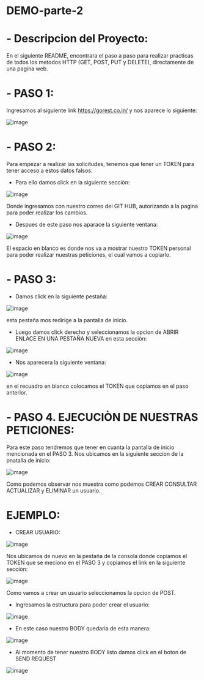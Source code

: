 # DEMO-parte-2

# - Descripcion del Proyecto:
   
   En el siguiente README, encontrara el paso a paso para realizar practicas de todos los metodos
   HTTP (GET, POST, PUT y DELETE), directamente de una pagina web.
    
    
# - PASO 1:

   Ingresamos al siguiente link https://gorest.co.in/ y nos aparece lo siguiente: 
    
   ![image](https://user-images.githubusercontent.com/95291737/202860965-a08a6aa3-2105-4862-b14c-1bb01a7fe623.png)

# - PASO 2: 
    
   Para empezar a realizar las solicitudes, tenemos que tener un TOKEN para tener acceso a estos datos falsos.
    
   - Para ello damos click en la siguiente secciòn: 
    
   ![image](https://user-images.githubusercontent.com/95291737/202861093-cbd7f5a7-2795-405f-9b60-e88848e8bb53.png)
    
   Donde ingresamos con nuestro correo del GIT HUB, autorizando a la pagina para poder realizar los cambios.
    
   - Despues de este paso nos aparace la siguiente ventana:
    
   ![image](https://user-images.githubusercontent.com/95291737/202862004-98934bfa-e1ef-429b-928a-272590e9eb7b.png)
   
   El espacio en blanco es donde nos va a mostrar nuestro TOKEN personal para poder realizar nuestras peticiones,
   el cual vamos a copiarlo.
    
# - PASO 3: 

   - Damos click en la siguiente pestaña: 
   
   ![image](https://user-images.githubusercontent.com/95291737/202861669-986b7130-9a64-47f8-878e-350f468cd8f5.png)
   
   esta pestaña mos redirige a la pantalla de inicio.
   
   - Luego damos click derecho y seleccionamos la opcion de ABRIR ENLACE EN UNA PESTAÑA NUEVA en esta secciòn: 
  
   ![image](https://user-images.githubusercontent.com/95291737/202861741-cb589d1b-a8a7-4ed7-8d10-b0d9f365bc1c.png)
   
   - Nos aparecera la siguiente ventana:
   
  ![image](https://user-images.githubusercontent.com/95291737/202862736-d5b911b1-9510-4f21-8471-23046a6ea5d0.png)
  
  en el recuadro en blanco colocamos el TOKEN que copiamos en el paso anterior.
  
  
# - PASO 4. EJECUCIÒN DE NUESTRAS PETICIONES:

   Para este paso tendremos que tener en cuanta la pantalla de inicio mencionada en el PASO 3. 
   Nos ubicamos en la siguiente seccion de la pnatalla de inicio:
   
   ![image](https://user-images.githubusercontent.com/95291737/202862965-872eb153-1562-426e-978b-16faf43db29c.png)

   Como podemos observar nos muestra como podemos CREAR CONSULTAR ACTUALIZAR y ELIMINAR un usuario.
   
   # EJEMPLO: 
   
   - CREAR USUARIO: 
      
   ![image](https://user-images.githubusercontent.com/95291737/202863618-8f9b4198-c720-4bf8-8926-4ec3a3276405.png)
   
   Nos ubicamos de nuevo en la pestaña de la consola donde copiamos el TOKEN que se meciono en el PASO 3 y copiamos 
   el link en la siguiente secciòn:
   
   ![image](https://user-images.githubusercontent.com/95291737/202863727-f5f6deeb-2b39-470f-b1aa-be4f98d258c6.png)

   Como vamos a crear un usuario seleccionamos la opcion de POST.
   
   - Ingresamos la estructura para poder crear el usuario:
   
   ![image](https://user-images.githubusercontent.com/95291737/202863884-07038818-ae0d-4187-8f92-529d106ec68c.png)
   
   - En este caso nuestro BODY quedaria de esta manera:
   
   ![image](https://user-images.githubusercontent.com/95291737/202863942-1f6bfbd5-280c-468c-b1f2-09d7d2acb88a.png)
   
   - Al momento de tener nuestro BODY listo damos click en el boton de SEND REQUEST
   
   ![image](https://user-images.githubusercontent.com/95291737/202864030-8a9d046b-ed62-4357-a535-92fa9abd42b5.png)




   

    
